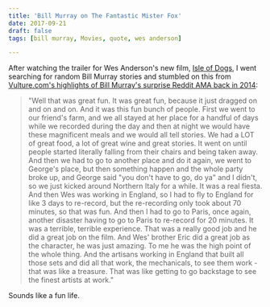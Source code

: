 ```yaml
---
title: 'Bill Murray on The Fantastic Mister Fox'
date: 2017-09-21
draft: false
tags: [bill murray, Movies, quote, wes anderson]

---
```


After watching the trailer for Wes Anderson's new film, [Isle of Dogs](https://www.youtube.com/watch?v=dt__kig8PVU), I went searching for random Bill Murray stories and stumbled on this from [Vulture.com's highlights of Bill Murray's surprise Reddit AMA back in 2014](http://www.vulture.com/2014/01/highlights-of-bill-murrays-surprise-reddit-ama.html):

> "Well that was great fun. It was great fun, because it just dragged on and on and on. And it was this fun bunch of people. First we went to our friend's farm, and we all stayed at her place for a handful of days while we recorded during the day and then at night we would have these magnificent meals and we would all tell stories. We had a LOT of great food, a lot of great wine and great stories. It went on until people started literally falling from their chairs and being taken away. And then we had to go to another place and do it again, we went to George's place, but then something happen and the whole party broke up, and George said "you don't have to go, do ya" and I didn't, so we just kicked around Northern Italy for a while. It was a real fiesta. And then Wes was working in England, so I had to fly to England for like 3 days to re-record, but the re-recording only took about 70 minutes, so that was fun. And then I had to go to Paris, once again, another disaster having to go to Paris to re-record for 20 minutes. It was a terrible, terrible experience. That was a really good job and he did a great job on the film. And Wes' brother Eric did a great job as the character, he was just amazing. To me he was the high point of the whole thing. And the artisans working in England that built all those sets and did all that work, the mechanicals, to see them work - that was like a treasure. That was like getting to go backstage to see the finest artists at work."

Sounds like a fun life.